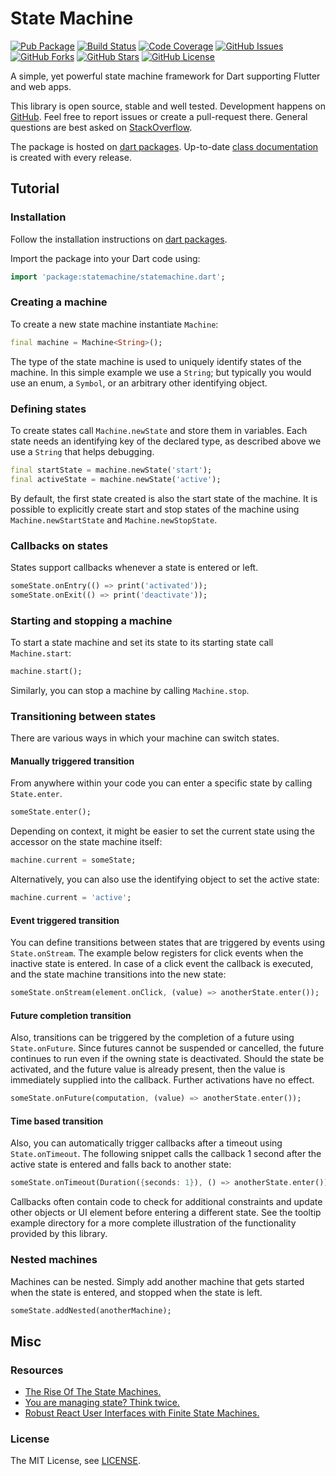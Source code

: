 State Machine
=============

[![Pub Package](https://img.shields.io/pub/v/statemachine.svg)](https://pub.dev/packages/statemachine)
[![Build Status](https://github.com/renggli/dart-statemachine/actions/workflows/dart.yml/badge.svg?branch=main)](https://github.com/renggli/dart-statemachine/actions/workflows/dart.yml)
[![Code Coverage](https://codecov.io/gh/renggli/dart-statemachine/branch/master/graph/badge.svg?token=BcQSTotPss)](https://codecov.io/gh/renggli/dart-statemachine)
[![GitHub Issues](https://img.shields.io/github/issues/renggli/dart-statemachine.svg)](https://github.com/renggli/dart-statemachine/issues)
[![GitHub Forks](https://img.shields.io/github/forks/renggli/dart-statemachine.svg)](https://github.com/renggli/dart-statemachine/network)
[![GitHub Stars](https://img.shields.io/github/stars/renggli/dart-statemachine.svg)](https://github.com/renggli/dart-statemachine/stargazers)
[![GitHub License](https://img.shields.io/badge/license-MIT-blue.svg)](https://raw.githubusercontent.com/renggli/dart-statemachine/main/LICENSE)

A simple, yet powerful state machine framework for Dart supporting Flutter and web apps.

This library is open source, stable and well tested. Development happens on [GitHub](https://github.com/renggli/dart-statemachine). Feel free to report issues or create a pull-request there. General questions are best asked on [StackOverflow](https://stackoverflow.com/questions/tagged/statemachine+dart).

The package is hosted on [dart packages](https://pub.dev/packages/statemachine). Up-to-date [class documentation](https://pub.dev/documentation/statemachine/latest/) is created with every release.


Tutorial
--------

### Installation

Follow the installation instructions on [dart packages](https://pub.dev/packages/statemachine/install).

Import the package into your Dart code using:

```dart
import 'package:statemachine/statemachine.dart';
```

### Creating a machine

To create a new state machine instantiate `Machine`:

```dart
final machine = Machine<String>();
```

The type of the state machine is used to uniquely identify states of the machine. In this simple example we use a `String`; but typically you would use an enum, a `Symbol`, or an arbitrary other identifying object.

### Defining states

To create states call `Machine.newState` and store them in variables. Each state needs an identifying key of the declared type, as described above we use a `String` that helps debugging. 

```dart
final startState = machine.newState('start');
final activeState = machine.newState('active');
```

By default, the first state created is also the start state of the machine. It is possible to explicitly create start and stop states of the machine using `Machine.newStartState` and `Machine.newStopState`.

### Callbacks on states

States support callbacks whenever a state is entered or left.

```dart
someState.onEntry(() => print('activated'));
someState.onExit(() => print('deactivate'));
```

### Starting and stopping a machine

To start a state machine and set its state to its starting state call `Machine.start`:

```dart
machine.start();
```

Similarly, you can stop a machine by calling `Machine.stop`.

### Transitioning between states

There are various ways in which your machine can switch states.

#### Manually triggered transition

From anywhere within your code you can enter a specific state by calling `State.enter`.

```dart
someState.enter();
```

Depending on context, it might be easier to set the current state using the accessor on the state machine itself:

```dart
machine.current = someState;
```

Alternatively, you can also use the identifying object to set the active state:

```dart
machine.current = 'active';
```

#### Event triggered transition

You can define transitions between states that are triggered by events using `State.onStream`. The example below registers for click events when the inactive state is entered. In case of a click event the callback is executed, and the state machine transitions into the new state:

```dart
someState.onStream(element.onClick, (value) => anotherState.enter());
```

#### Future completion transition

Also, transitions can be triggered by the completion of a future using `State.onFuture`. Since futures cannot be suspended or cancelled, the future continues to run even if the owning state is deactivated. Should the state be activated, and the future value is already present, then the value is immediately supplied into the callback. Further activations have no effect.

```dart
someState.onFuture(computation, (value) => anotherState.enter());
```

#### Time based transition

Also, you can automatically trigger callbacks after a timeout using `State.onTimeout`. The following snippet calls the callback 1 second after the active state is entered and falls back to another state:

```dart
someState.onTimeout(Duration({seconds: 1}), () => anotherState.enter());
```

Callbacks often contain code to check for additional constraints and update other objects or UI element before entering a different state. See the tooltip example directory for a more complete illustration of the functionality provided by this library.

### Nested machines

Machines can be nested. Simply add another machine that gets started when the state is entered, and stopped when the state is left.

```dart
someState.addNested(anotherMachine);
```

Misc
----

### Resources

- [The Rise Of The State Machines.](https://www.smashingmagazine.com/2018/01/rise-state-machines/)
- [You are managing state? Think twice.](https://krasimirtsonev.com/blog/article/managing-state-in-javascript-with-state-machines-stent)
- [Robust React User Interfaces with Finite State Machines.](https://css-tricks.com/robust-react-user-interfaces-with-finite-state-machines/)

### License

The MIT License, see [LICENSE](https://github.com/renggli/dart-statemachine/raw/main/LICENSE).
